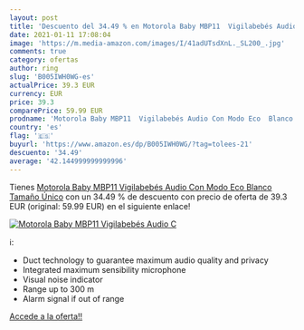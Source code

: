 ```yaml
---
layout: post
title: 'Descuento del 34.49 % en Motorola Baby MBP11  Vigilabebés Audio C'
date: 2021-01-11 17:08:04
image: 'https://m.media-amazon.com/images/I/41adUTsdXnL._SL200_.jpg'
comments: true
category: ofertas
author: ring
slug: 'B005IWH0WG-es'
actualPrice: 39.3 EUR
currency: EUR
price: 39.3
comparePrice: 59.99 EUR
prodname: 'Motorola Baby MBP11  Vigilabebés Audio Con Modo Eco  Blanco  Tamaño Único'
country: 'es'
flag: '🇪🇸'
buyurl: 'https://www.amazon.es/dp/B005IWH0WG/?tag=tolees-21'
descuento: '34.49'
average: '42.144999999999996'
---
```


Tienes [Motorola Baby MBP11  Vigilabebés Audio Con Modo Eco  Blanco  Tamaño Único](https://www.amazon.es/dp/B005IWH0WG/?tag=tolees-21) con un 34.49 % de descuento con precio de oferta de 39.3 EUR (original: 59.99 EUR) en el siguiente enlace!

[![Motorola Baby MBP11  Vigilabebés Audio C](https://m.media-amazon.com/images/I/41adUTsdXnL._SL200_.jpg)](https://www.amazon.es/dp/B005IWH0WG/?tag=tolees-21)

ℹ️:

- Duct technology to guarantee maximum audio quality and privacy
- Integrated maximum sensibility microphone
- Visual noise indicator
- Range up to 300 m
- Alarm signal if out of range

[Accede a la oferta!!](https://www.amazon.es/dp/B005IWH0WG/?tag=tolees-21)
